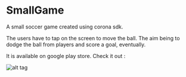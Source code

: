 # SmallGame
A small soccer game created using corona sdk. 

The users have to tap on the screen to move the ball.
The aim being to dodge the ball from players and score a goal, eventually.


It is available on google play store. Check it out :


![alt tag](https://developer.android.com/images/brand/en_app_rgb_wo_60.png)




